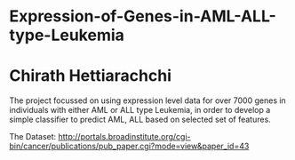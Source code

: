# Expression-of-Genes-in-AML-ALL-type-Leukemia
# Chirath Hettiarachchi 

The project focussed on using expression level data for over 7000 genes in individuals with either AML or ALL type Leukemia, in order to develop a simple classifier to predict AML, ALL based on selected set of features.

The Dataset: 
http://portals.broadinstitute.org/cgi-bin/cancer/publications/pub_paper.cgi?mode=view&paper_id=43

